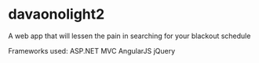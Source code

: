 # davaonolight2

A web app that will lessen the pain in searching for your blackout schedule

Frameworks used:
ASP.NET MVC
AngularJS
jQuery
